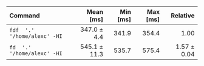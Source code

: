 | Command | Mean [ms] | Min [ms] | Max [ms] | Relative |
|:---|---:|---:|---:|---:|
| `fdf  '.' '/home/alexc' -HI` | 347.0 ± 4.4 | 341.9 | 354.4 | 1.00 |
| `fd  '.' '/home/alexc' -HI` | 545.1 ± 11.3 | 535.7 | 575.4 | 1.57 ± 0.04 |
